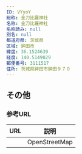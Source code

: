 ```yaml
---
ID: VYyoY
総称: 金刀比羅神社
名称: 金刀比羅神社
名称読み: null
別名: null
都道府県: 茨城県
区域: 鉾田市
緯度: 36.1524639
経度: 140.5149029
郵便番号: 3111517
住所: 茨城県鉾田市鉾田９７０
---
```


## その他

### 参考URL

| URL | 説明          |
| --- | ------------- |
|     | OpenStreetMap |
